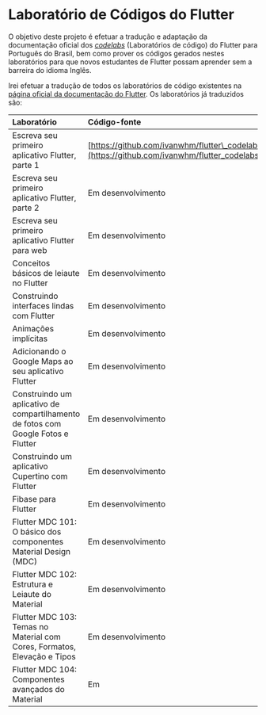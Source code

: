 # Laboratório de Códigos do Flutter

O objetivo deste projeto é efetuar a tradução e adaptação da documentação oficial dos [_codelabs_](https://flutter.dev/docs/codelabs) \(Laboratórios de código\) do Flutter para Português do Brasil, bem como prover os códigos gerados nestes laboratórios para que novos estudantes de Flutter possam aprender sem a barreira do idioma Inglês.

Irei efetuar a tradução de todos os laboratórios de código existentes na [página oficial da documentação do Flutter](https://flutter.dev/docs/codelabs). Os laboratórios já traduzidos são:

| Laboratório | Código-fonte |
| :--- | :--- |
| Escreva seu primeiro aplicativo Flutter, parte 1 | [https://github.com/ivanwhm/flutter\_codelabs\_lab1](https://github.com/ivanwhm/flutter_codelabs_lab1) |
| Escreva seu primeiro aplicativo Flutter, parte 2 | Em desenvolvimento |
| Escreva seu primeiro aplicativo Flutter para web | Em desenvolvimento |
| Conceitos básicos de leiaute no Flutter | Em desenvolvimento |
| Construindo interfaces lindas com Flutter | Em desenvolvimento |
| Animações implícitas | Em desenvolvimento |
| Adicionando o Google Maps ao seu aplicativo Flutter | Em desenvolvimento |
| Construindo um aplicativo de compartilhamento de fotos com Google Fotos e Flutter | Em desenvolvimento |
| Construindo um aplicativo Cupertino com Flutter | Em desenvolvimento |
| Fibase para Flutter | Em desenvolvimento |
| Flutter MDC 101: O básico dos componentes Material Design \(MDC\) | Em desenvolvimento |
| Flutter MDC 102: Estrutura e Leiaute do Material | Em desenvolvimento |
| Flutter MDC 103: Temas no Material com Cores, Formatos, Elevação e Tipos | Em desenvolvimento |
| Flutter MDC 104: Componentes avançados do Material | Em |

